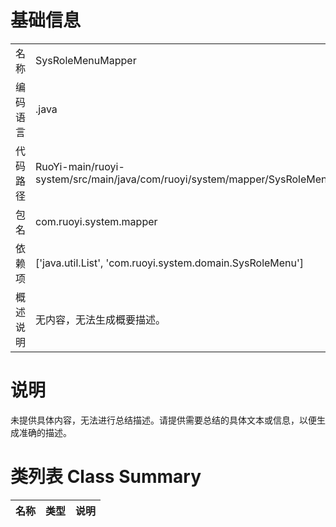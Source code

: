 # 基础信息

|      |      |
|------|------|
| 名称 | SysRoleMenuMapper |
| 编码语言 | .java |
| 代码路径 | RuoYi-main/ruoyi-system/src/main/java/com/ruoyi/system/mapper/SysRoleMenuMapper.java |
| 包名 | com.ruoyi.system.mapper |
| 依赖项 | ['java.util.List', 'com.ruoyi.system.domain.SysRoleMenu'] |
| 概述说明 | 无内容，无法生成概要描述。 |

# 说明

未提供具体内容，无法进行总结描述。请提供需要总结的具体文本或信息，以便生成准确的描述。

# 类列表 Class Summary

| 名称   | 类型  | 说明 |
|-------|------|-------------|




